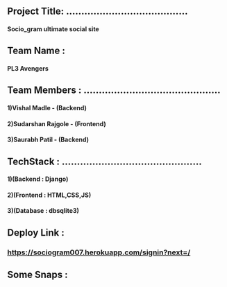 ##   Project Title: ........................................

####  Socio_gram ultimate social site


##   Team Name : 
#### PL3 Avengers


##    Team Members : .............................................
####                  1)Vishal Madle - (Backend)
####                  2)Sudarshan Rajgole - (Frontend)
####                  3)Saurabh Patil - (Backend)
  
 ##   TechStack :  ..............................................
 ####                 1)(Backend  :  Django)
 ####                 2)(Frontend :  HTML,CSS,JS)
 ####                 3)(Database :  dbsqlite3)
  
 ##    Deploy Link :                
 ### https://sociogram007.herokuapp.com/signin?next=/     
 
 ##   Some Snaps :
 




